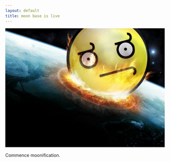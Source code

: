 ```yaml
---
layout: default
title: moon base is live
---
```


<img src="/images/moonstuff.jpg"/> 

Commence moonification.
